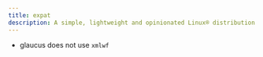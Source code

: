 ```yaml
---
title: expat
description: A simple, lightweight and opinionated Linux® distribution based on musl libc and toybox
---
```


- glaucus does not use `xmlwf`
